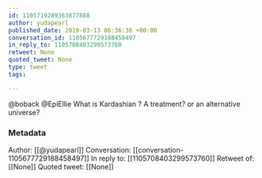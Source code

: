 ```yaml
---
id: 1105719289363877888
author: yudapearl
published_date: 2019-03-13 06:36:36 +00:00
conversation_id: 1105677729188458497
in_reply_to: 1105708403299573760
retweet: None
quoted_tweet: None
type: tweet
tags:

---
```


@boback @EpiEllie What is Kardashian ? A treatment? or an alternative universe?

### Metadata

Author: [[@yudapearl]]
Conversation: [[conversation-1105677729188458497]]
In reply to: [[1105708403299573760]]
Retweet of: [[None]]
Quoted tweet: [[None]]
